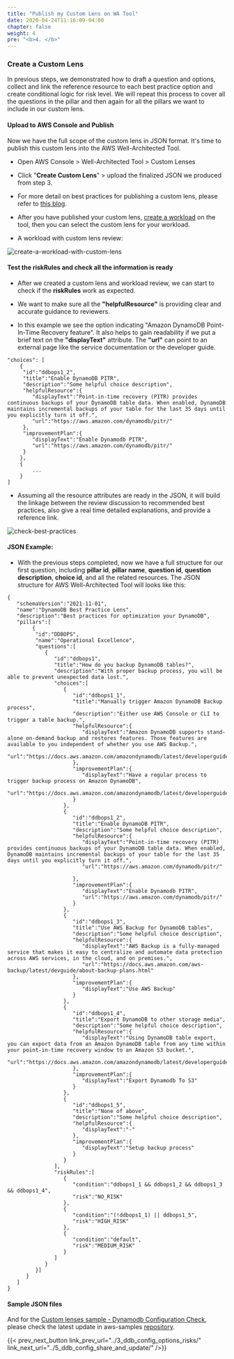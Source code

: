 ```yaml
---
title: "Publish my Custom Lens on WA Tool"
date: 2020-04-24T11:16:09-04:00
chapter: false
weight: 4
pre: "<b>4. </b>"
---
```



### Create a Custom Lens

In previous steps, we demonstrated how to draft a question and options, collect and link the reference resource to each best practice option and create conditional logic for risk level. We will repeat this process to cover all the questions in the pillar and then again for all the pillars we want to include in our custom lens.

#### Upload to AWS Console and Publish
Now we have the full scope of the custom lens in JSON format. It's time to publish this custom lens into the AWS Well-Architected Tool.

* Open AWS Console > Well-Architected Tool > Custom Lenses

* Click "**Create Custom Lens**" > upload the finalized JSON we produced from step 3.

* For more detail on best practices for publishing a custom lens, please refer to [this blog](https://aws.amazon.com/blogs/aws/well-architected-custom-lenses-internal-best-practices/).

* After you have published your custom lens, [create a workload](../../100_walkthrough_of_the_well-architected_tool/2_create_workload/) on the tool, then you can select the custom lens for your workload.

* A workload with custom lens review:

![create-a-workload-with-custom-lens](/watool/100_Custom_Lenses_on_WATool/images/4_1_create_workload_with_custom_lens.png)


#### Test the **riskRules** and check all the information is ready

* After we created a custom lens and workload review, we can start to check if the **riskRules** work as expected.

* We want to make sure all the **"helpfulResource"** is providing clear and accurate guidance to reviewers. 

* In this example we see the option indicating "Amazon DynamoDB Point-In-Time Recovery feature". 
It also helps to gain readability if we put a brief text on the **"displayText"** attribute. 
The **"url"** can point to an external page like the service documentation or the developer guide.

```
"choices": [
	{
     "id":"ddbops1_2",
     "title":"Enable DynamoDB PITR",
     "description":"Some helpful choice description",
     "helpfulResource":{
        "displayText":"Point-in-time recovery (PITR) provides continuous backups of your DynamoDB table data. When enabled, DynamoDB maintains incremental backups of your table for the last 35 days until you explicitly turn it off.",
        "url":"https://aws.amazon.com/dynamodb/pitr/"
     },
     "improvementPlan":{
        "displayText":"Enable Dynamodb PITR",
        "url":"https://aws.amazon.com/dynamodb/pitr/"
     }
	},
	{
		...
	}
]
```

* Assuming all the resource attributes are ready in the JSON, it will build the linkage between the review discussion to recommended best practices, also give a real time detailed explanations, and provide a reference link. 

![check-best-practices](/watool/100_Custom_Lenses_on_WATool/images/4_2_check_best_practices_info.jpg)

#### JSON Example:

* With the previous steps completed, now we have a full structure for our first question, including  **pillar id**, **pillar name**, **question id**, **question description**, **choice id**, and all the related resources. The JSON structure for AWS Well-Architected Tool will looks like this:

```
{
   "schemaVersion":"2021-11-01",
   "name":"DynamoDB Best Practice Lens",
   "description":"Best practices for optimization your DynamoDB",
   "pillars":[
        {
         "id":"DDBOPS",
         "name":"Operational Excellence",
         "questions":[
            {
               "id":"ddbops1",
               "title":"How do you backup DynamoDB tables?",
               "description":"With proper backup process, you will be able to prevent unexpected data lost.",
               "choices":[
                  {
                     "id":"ddbops1_1",
                     "title":"Manually trigger Amazon DynamoDB Backup process",
                     "description":"Either use AWS Console or CLI to trigger a table backup.",
                     "helpfulResource":{
                        "displayText":"Amazon DynamoDB supports stand-alone on-demand backup and restores features. Those features are available to you independent of whether you use AWS Backup.",
                        "url":"https://docs.aws.amazon.com/amazondynamodb/latest/developerguide/BackupRestore.html"
                     },
                     "improvementPlan":{
                        "displayText":"Have a regular process to trigger backup process on Amazon DynamoDB",
                        "url":"https://docs.aws.amazon.com/amazondynamodb/latest/developerguide/BackupRestore.html"
                     }
                  },
                  {
                     "id":"ddbops1_2",
                     "title":"Enable DynamoDB PITR",
                     "description":"Some helpful choice description",
                     "helpfulResource":{
                        "displayText":"Point-in-time recovery (PITR) provides continuous backups of your DynamoDB table data. When enabled, DynamoDB maintains incremental backups of your table for the last 35 days until you explicitly turn it off.",
                        "url":"https://aws.amazon.com/dynamodb/pitr/"

                     },
                     "improvementPlan":{
                        "displayText":"Enable Dynamodb PITR",
                        "url":"https://aws.amazon.com/dynamodb/pitr/"
                     }
                  },
                  {
                     "id":"ddbops1_3",
                     "title":"Use AWS Backup for DynamoDB tables",
                     "description":"Some helpful choice description",
                     "helpfulResource":{
                        "displayText":"AWS Backup is a fully-managed service that makes it easy to centralize and automate data protection across AWS services, in the cloud, and on premises.",
                        "url":"https://docs.aws.amazon.com/aws-backup/latest/devguide/about-backup-plans.html"
                     },
                     "improvementPlan":{
                        "displayText":"Use AWS Backup"
                     }
                  },
                  {
                     "id":"ddbops1_4",
                     "title":"Export DynamoDB to other storage media",
                     "description":"Some helpful choice description",
                     "helpfulResource":{
                        "displayText":"Using DynamoDB table export, you can export data from an Amazon DynamoDB table from any time within your point-in-time recovery window to an Amazon S3 bucket.",
                        "url":"https://docs.aws.amazon.com/amazondynamodb/latest/developerguide/DataExport.html"
                     },
                     "improvementPlan":{
                        "displayText":"Export Dynamodb To S3"
                     }
                  },
                  {
                     "id":"ddbops1_5",
                     "title":"None of above",
                     "description":"Some helpful choice description",
                     "helpfulResource":{
                        "displayText":"-"
                     },
                     "improvementPlan":{
                        "displayText":"Setup backup process"
                     }
                  }
               ],
               "riskRules":[
                  {
                     "condition":"ddbops1_1 && ddbops1_2 && ddbops1_3 && ddbops1_4",
                     "risk":"NO_RISK"
                  },
                  {
                     "condition":"(!ddbops1_1) || ddbops1_5",
                     "risk":"HIGH_RISK"
                  },
                  {
                     "condition":"default",
                     "risk":"MEDIUM_RISK"
                  }
               ]
            }
         }]
      }
   ]
}
```

#### Sample JSON files ####
And for the 
[Custom lenses sample - Dynamodb Configuration Check](https://github.com/aws-samples/custom-lens-wa-sample/tree/main/dynamodb), please check the latest update in aws-samples [repository](https://github.com/aws-samples/custom-lens-wa-sample/). 


{{< prev_next_button link_prev_url="../3_ddb_config_options_risks/" link_next_url="../5_ddb_config_share_and_update/" />}}
